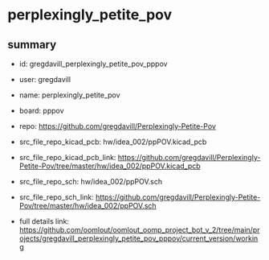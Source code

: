 # perplexingly_petite_pov
 
## summary 
* id: gregdavill_perplexingly_petite_pov_pppov
* user: gregdavill
* name: perplexingly_petite_pov
* board: pppov
* repo: https://github.com/gregdavill/Perplexingly-Petite-Pov
* src_file_repo_kicad_pcb: hw/idea_002/ppPOV.kicad_pcb
* src_file_repo_kicad_pcb_link: https://github.com/gregdavill/Perplexingly-Petite-Pov/tree/master/hw/idea_002/ppPOV.kicad_pcb


* src_file_repo_sch: hw/idea_002/ppPOV.sch
* src_file_repo_sch_link: https://github.com/gregdavill/Perplexingly-Petite-Pov/tree/master/hw/idea_002/ppPOV.sch
* full details link: https://github.com/oomlout/oomlout_oomp_project_bot_v_2/tree/main/projects/gregdavill_perplexingly_petite_pov_pppov/current_version/working  







